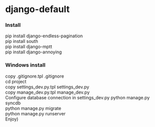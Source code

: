 django-default
==============

### Install
pip install django-endless-pagination  
pip install south  
pip install django-mptt   
pip install django-annoying   

### Windows install
copy .gitignore.tpl .gitignore  
cd project  
copy settings_dev.py.tpl settings_dev.py  
copy manage_dev.py.tpl manage_dev.py  
Configure database connection in settings_dev.py
python manage.py syncdb  
python manage.py migrate  
python manage.py runserver  
Enjoy)  